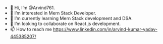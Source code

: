 - 👋 Hi, I’m @Arvind761.
- 👀 I’m interested in Mern Stack Developer.
- 🌱 I’m currently learning Mern Stack development and DSA.
- 💞️ I’m looking to collaborate on React.js development.
- 📫 How to reach me  https://www.linkedin.com/in/arvind-kumar-yadav-445385207/ 

<!---
Arvind761/Arvind761 is a ✨ special ✨ repository because its `README.md` (this file) appears on your GitHub profile.
You can click the Preview link to take a look at your changes.
--->
